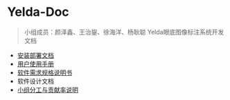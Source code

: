 # Yelda-Doc

> 小组成员：颜泽鑫、王治鋆、徐海洋、杨耿聪
> Yelda眼底图像标注系统开发文档


* [安装部署文档](./deployment.md)
* [用户使用手册](./manual.md)
* [软件需求规格说明书](./requirements.md)
* 软件设计文档
* [小组分工与贡献率说明](./contribution.md)

